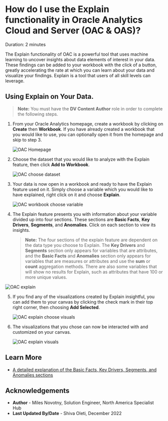 # How do I use the Explain functionality in Oracle Analytics Cloud and Server (OAC & OAS)?
Duration: 2 minutes

The Explain functionality of OAC is a powerful tool that uses machine learning
to uncover insights about data elements of interest in your data. These findings can be added to
your workbook with the click of a button, greatly accelerating the rate at which you can
learn about your data and visualize your findings. Explain is a tool that users
of all skill levels can leverage.

## Using Explain on Your Data.
>**Note:** You must have the **DV Content Author** role in order to complete the following steps.


1. From your Oracle Analytics homepage, create a workbook by clicking on **Create** then **Workbook**. If
you have already created a workbook that you would like to use, you can optionally open it
from the homepage and skip to step 3.

    ![OAC Homepage](images/1-oac-home.png)

2. Choose the dataset that you would like to analyze with the Explain feature, then click **Add to Workbook**.

    ![OAC choose dataset](images/2-choose-dataset.png)

3. Your data is now open in a workbook and ready to have the Explain feature used on it. Simply choose a variable which
you would like to have explained, right click on it and choose **Explain**.

    ![OAC workbook choose variable](images/3-select-variable.png)

4. The Explain feature presents you with information about your variable divided up into four sections.
These sections are **Basic Facts**, **Key Drivers**, **Segments**, and **Anomalies**. Click on each section to view its insights.

    >**Note:** The four sections of the explain feature are dependent on the data type you choose to Explain. The **Key Drivers** and **Segments** section only appears for variables that are attributes, and the **Basic Facts** and **Anomalies** section only appears for variables that are measures or attributes and use the **sum** or **count** aggregation methods. There are also some variables that will show no results for Explain, such as attributes that have 100 or more unique values.

  ![OAC explain](images/4-explain-variable.png)

5. If you find any of the visualizations created by Explain insightful, you can add them to your canvas by clicking the
check mark in their top right corner, then choosing **Add Selected**.

    ![OAC explain choose visuals](images/5-add-explain-visuals.png)

6. The visualizations that you chose can now be interacted with and customized on your canvas.

    ![OAC explain visuals](images/6-view-explain-visuals.png)


## Learn More

* [A detailed explanation of the Basic Facts, Key Drivers, Segments, and Anomalies sections](https://docs.oracle.com/en/middleware/bi/analytics-desktop/bidvd/analyze-data-explain.html#GUID-1AE7FFB7-9DA5-40EF-A30A-5DC9DEED3D2D)

## Acknowledgements
* **Author** - Miles Novotny, Solution Engineer, North America Specialist Hub
* **Last Updated By/Date** - Shiva Oleti, December 2022

